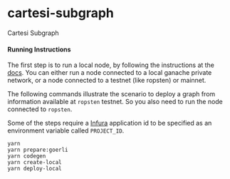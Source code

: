 # cartesi-subgraph

Cartesi Subgraph

#### Running Instructions

The first step is to run a local node, by following the instructions at the [docs](https://thegraph.com/docs/quick-start#local-development).
You can either run a node connected to a local ganache private network, or a node connected to a testnet (like ropsten) or mainnet.

The following commands illustrate the scenario to deploy a graph from information available at `ropsten` testnet. So you also need to run the node connected to `ropsten`.

Some of the steps require a [Infura](https://infura.io) application id to be specified as an environment variable called `PROJECT_ID`.

```
yarn
yarn prepare:goerli
yarn codegen
yarn create-local
yarn deploy-local
```
